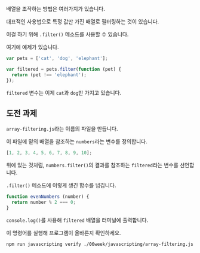 배열을 조작하는 방법은 여러가지가 있습니다.

대표적인 사용법으로 특정 값만 가진 배열로 필터링하는 것이 있습니다.

이걸 하기 위해 `.filter()` 메소드를 사용할 수 있습니다.

여기에 예제가 있습니다.

```js
var pets = ['cat', 'dog', 'elephant'];

var filtered = pets.filter(function (pet) {
  return (pet !== 'elephant');
});
```

`filtered` 변수는 이제 `cat`과 `dog`만 가지고 있습니다.

## 도전 과제

`array-filtering.js`라는 이름의 파일을 만듭니다.

이 파일에 밑의 배열을 참조하는 `numbers`라는 변수를 정의합니다.

```js
[1, 2, 3, 4, 5, 6, 7, 8, 9, 10];
```

위에 있는 것처럼, `numbers.filter()`의 결과를 참조하는 `filtered`라는 변수를 선언합니다.

`.filter()` 메소드에 이렇게 생긴 함수를 넘깁니다.

```js
function evenNumbers (number) {
  return number % 2 === 0;
}
```

`console.log()`를 사용해 `filtered` 배열을 터미널에 출력합니다.

이 명령어를 실행해 프로그램이 올바른지 확인하세요.

```bash
npm run javascripting verify ./06week/javascripting/array-filtering.js
```
